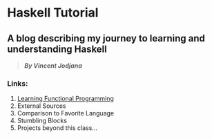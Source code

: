 # Haskell Tutorial
## A blog describing my journey to learning and understanding Haskell
> __*By Vincent Jodjana*__

### Links:
1. [Learning Functional Programming](https://github.com/vcjod00/HaskellTutorial/blob/main/functional_program.md)
2. External Sources
3. Comparison to Favorite Language
4. Stumbling Blocks
5. Projects beyond this class...


